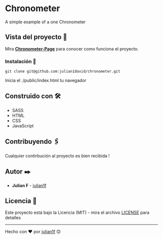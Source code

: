 # Chronometer
A simple example of a one Chronometer


## Vista del proyecto 🚀

Mira **[Chronometer-Page](https://julianf-dev.github.io/chronometer/)** para conocer como funciona el proyecto.


### Instalación 🔧

```
git clone git@github.com:julian1david/chronometer.git
```

Inicia el ./public/index.html  tu navegador


## Construido con 🛠️

* SASS
* HTML
* CSS
* JavaScript

## Contribuyendo 🖇️

Cualquier contirbución al proyecto es bien recibida ! 

## Autor ✒️

* **Julian F**  - [julian1f](https://github.com/julianf-dev)


## Licencia 📄

Este proyecto está bajo la Licencia (MIT) - mira el archivo [LICENSE](LICENSE) para detalles

---
Hecho con ❤️ por [julian1f](https://github.com/julianf-dev) 😊
